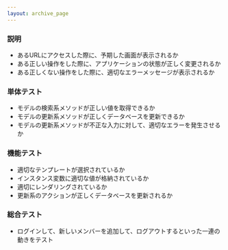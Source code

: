 ```yaml
---
layout: archive_page
---
```

### 説明
* あるURLにアクセスした際に、予期した画面が表示されるか
* ある正しい操作をした際に、アプリケーションの状態が正しく変更されるか
* ある正しくない操作をした際に、適切なエラーメッセージが表示されるか

### 単体テスト
* モデルの検索系メソッドが正しい値を取得できるか
* モデルの更新系メソッドが正しくデータベースを更新できるか
* モデルの更新系メソッドが不正な入力に対して、適切なエラーを発生させるか

### 機能テスト
* 適切なテンプレートが選択されているか
* インスタンス変数に適切な値が格納されているか
* 適切にレンダリングされているか
* 更新系のアクションが正しくデータベースを更新されるか

### 総合テスト
* ログインして、新しいメンバーを追加して、ログアウトするといった一連の動きをテスト